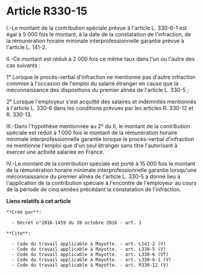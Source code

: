 # Article R330-15

I.-Le montant de la contribution spéciale prévue à l'article L. 330-6-1 est égal à 5 000 fois le montant, à la date de la
constatation de l'infraction, de la rémunération horaire minimale interprofessionnelle garantie prévue à l'article L. 141-2. 

II.-Ce montant est réduit à 2 000 fois ce même taux dans l'un ou l'autre des cas suivants : 

1° Lorsque le procès-verbal d'infraction ne mentionne pas d'autre infraction commise à l'occasion de l'emploi du salarié
étranger en cause que la méconnaissance des dispositions du premier alinéa de l'article L. 330-5 ; 

2° Lorsque l'employeur s'est acquitté des salaires et indemnités mentionnés à l'article L. 330-6 dans les conditions prévues
par les articles R. 330-12 et R. 330-13. 

III.-Dans l'hypothèse mentionnée au 2° du II, le montant de la contribution spéciale est réduit à 1 000 fois le montant de la
rémunération horaire minimale interprofessionnelle garantie lorsque le procès-verbal d'infraction ne mentionne l'emploi que
d'un seul étranger sans titre l'autorisant à exercer une activité salariée en France. 

IV.-Le montant de la contribution spéciale est porté à 15 000 fois le montant de la rémunération horaire minimale
interprofessionnelle garantie lorsqu'une méconnaissance du premier alinéa de l'article L. 330-5 a donné lieu à l'application
de la contribution spéciale à l'encontre de l'employeur au cours de la période de cinq années précédant la constatation de
l'infraction.

**Liens relatifs à cet article**

	**Créé par**:

	  - Décret n°2016-1459 du 28 octobre 2016 - art. 1

	**Cite**:

	  - Code du travail applicable à Mayotte. - art. L141-2 (V)
	  - Code du travail applicable à Mayotte. - art. L330-5 (V)
	  - Code du travail applicable à Mayotte. - art. L330-6 (VT)
	  - Code du travail applicable à Mayotte. - art. L330-6-1 (V)
	  - Code du travail applicable à Mayotte. - art. R330-12 (V)
